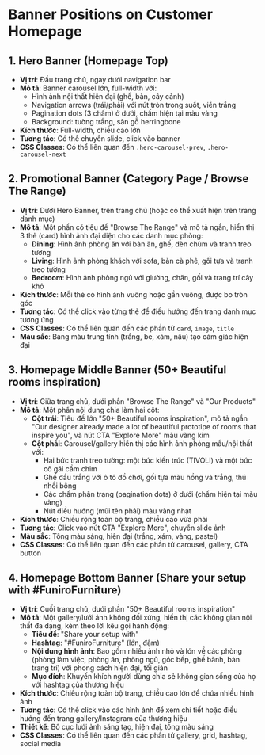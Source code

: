 # Banner Positions on Customer Homepage

## 1. Hero Banner (Homepage Top)
- **Vị trí**: Đầu trang chủ, ngay dưới navigation bar
- **Mô tả**: Banner carousel lớn, full-width với:
  - Hình ảnh nội thất hiện đại (ghế, bàn, cây cảnh)
  - Navigation arrows (trái/phải) với nút tròn trong suốt, viền trắng
  - Pagination dots (3 chấm) ở dưới, chấm hiện tại màu vàng
  - Background: tường trắng, sàn gỗ herringbone
- **Kích thước**: Full-width, chiều cao lớn
- **Tương tác**: Có thể chuyển slide, click vào banner
- **CSS Classes**: Có thể liên quan đến `.hero-carousel-prev`, `.hero-carousel-next`

## 2. Promotional Banner (Category Page / Browse The Range)
- **Vị trí**: Dưới Hero Banner, trên trang chủ (hoặc có thể xuất hiện trên trang danh mục)
- **Mô tả**: Một phần có tiêu đề "Browse The Range" và mô tả ngắn, hiển thị 3 thẻ (card) hình ảnh đại diện cho các danh mục phòng:
  - **Dining**: Hình ảnh phòng ăn với bàn ăn, ghế, đèn chùm và tranh treo tường
  - **Living**: Hình ảnh phòng khách với sofa, bàn cà phê, gối tựa và tranh treo tường  
  - **Bedroom**: Hình ảnh phòng ngủ với giường, chăn, gối và trang trí cây khô
- **Kích thước**: Mỗi thẻ có hình ảnh vuông hoặc gần vuông, được bo tròn góc
- **Tương tác**: Có thể click vào từng thẻ để điều hướng đến trang danh mục tương ứng
- **CSS Classes**: Có thể liên quan đến các phần tử `card`, `image`, `title`
- **Màu sắc**: Bảng màu trung tính (trắng, be, xám, nâu) tạo cảm giác hiện đại

## 3. Homepage Middle Banner (50+ Beautiful rooms inspiration)
- **Vị trí**: Giữa trang chủ, dưới phần "Browse The Range" và "Our Products"
- **Mô tả**: Một phần nội dung chia làm hai cột:
  - **Cột trái**: Tiêu đề lớn "50+ Beautiful rooms inspiration", mô tả ngắn "Our designer already made a lot of beautiful prototipe of rooms that inspire you", và nút CTA "Explore More" màu vàng kim
  - **Cột phải**: Carousel/gallery hiển thị các hình ảnh phòng mẫu/nội thất với:
    - Hai bức tranh treo tường: một bức kiến trúc (TIVOLI) và một bức cô gái cầm chim
    - Ghế đẩu trắng với ô tô đồ chơi, gối tựa màu hồng và trắng, thú nhồi bông
    - Các chấm phân trang (pagination dots) ở dưới (chấm hiện tại màu vàng)
    - Nút điều hướng (mũi tên phải) màu vàng nhạt
- **Kích thước**: Chiều rộng toàn bộ trang, chiều cao vừa phải
- **Tương tác**: Click vào nút CTA "Explore More", chuyển slide ảnh
- **Màu sắc**: Tông màu sáng, hiện đại (trắng, xám, vàng, pastel)
- **CSS Classes**: Có thể liên quan đến các phần tử carousel, gallery, CTA button

## 4. Homepage Bottom Banner (Share your setup with #FuniroFurniture)
- **Vị trí**: Cuối trang chủ, dưới phần "50+ Beautiful rooms inspiration"
- **Mô tả**: Một gallery/lưới ảnh không đối xứng, hiển thị các không gian nội thất đa dạng, kèm theo lời kêu gọi hành động:
  - **Tiêu đề**: "Share your setup with"
  - **Hashtag**: "#FuniroFurniture" (lớn, đậm)
  - **Nội dung hình ảnh**: Bao gồm nhiều ảnh nhỏ và lớn về các phòng (phòng làm việc, phòng ăn, phòng ngủ, góc bếp, ghế bành, bàn trang trí) với phong cách hiện đại, tối giản
  - **Mục đích**: Khuyến khích người dùng chia sẻ không gian sống của họ với hashtag của thương hiệu
- **Kích thước**: Chiều rộng toàn bộ trang, chiều cao lớn để chứa nhiều hình ảnh
- **Tương tác**: Có thể click vào các hình ảnh để xem chi tiết hoặc điều hướng đến trang gallery/Instagram của thương hiệu
- **Thiết kế**: Bố cục lưới ảnh sáng tạo, hiện đại, tông màu sáng
- **CSS Classes**: Có thể liên quan đến các phần tử gallery, grid, hashtag, social media
